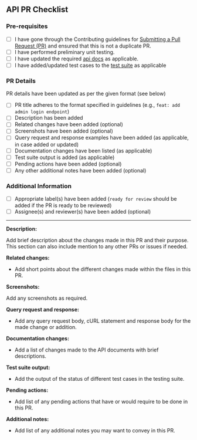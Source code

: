 ## API PR Checklist

### Pre-requisites

- [ ] I have gone through the Contributing guidelines for [Submitting a Pull Request (PR)](../../CONTRIBUTING.md#submitting-a-pull-request-pr) and ensured that this is not a duplicate PR.
- [ ] I have performed preliminary unit testing.
- [ ] I have updated the required [api docs](../../apps/api/docs/) as applicable.
- [ ] I have added/updated test cases to the [test suite](../../apps/api/OsmoX.postman_collection.json) as applicable

### PR Details

PR details have been updated as per the given format (see below)

- [ ] PR title adheres to the format specified in guidelines (e.g., `feat: add admin login endpoint`)
- [ ] Description has been added
- [ ] Related changes have been added (optional)
- [ ] Screenshots have been added (optional)
- [ ] Query request and response examples have been added (as applicable, in case added or updated)
- [ ] Documentation changes have been listed (as applicable)
- [ ] Test suite output is added (as applicable)
- [ ] Pending actions have been added (optional)
- [ ] Any other additional notes have been added (optional)

### Additional Information

- [ ] Appropriate label(s) have been added (`ready for review` should be added if the PR is ready to be reviewed)
- [ ] Assignee(s) and reviewer(s) have been added (optional)

---

**Description:**

Add brief description about the changes made in this PR and their purpose. This section can also include mention to any other PRs or issues if needed.

**Related changes:**

- Add short points about the different changes made within the files in this PR.

**Screenshots:**

Add any screenshots as required.

**Query request and response:**

- Add any query request body, cURL statement and response body for the made change or addition.

**Documentation changes:**

- Add a list of changes made to the API documents with brief descriptions.

**Test suite output:**

- Add the output of the status of different test cases in the testing suite.

**Pending actions:**

- Add list of any pending actions that have or would require to be done in this PR.

**Additional notes:**

- Add list of any additional notes you may want to convey in this PR.
